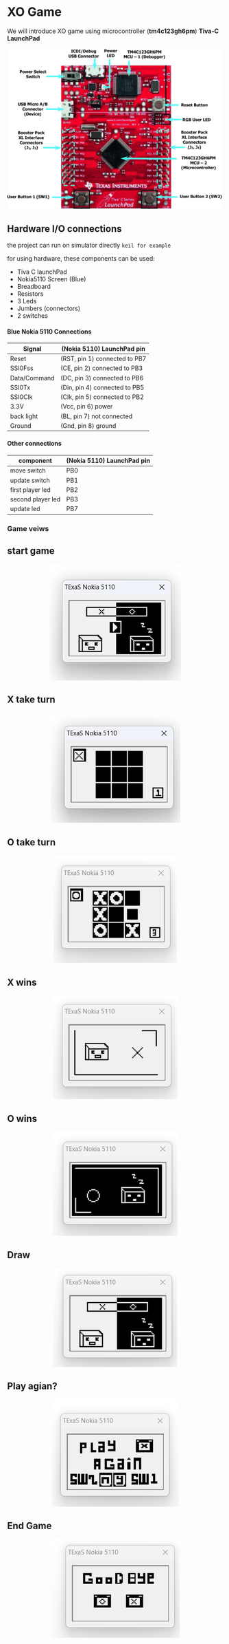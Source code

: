 #                   XO Game
We will introduce XO game using microcontroller (**tm4c123gh6pm**) **Tiva-C LaunchPad** 

<img src = "./game/images/tivaC.png"/>

## Hardware I/O connections

the project can run on simulator directly `keil for example`

for using hardware, these components can be used: 

- Tiva C launchPad
- Nokia5110 Screen (Blue)
- Breadboard
- Resistors
- 3 Leds
- Jumbers (connectors)
- 2 switches

#### Blue Nokia 5110 Connections

|           Signal          |           (Nokia 5110) LaunchPad pin          |
| ------------------------- | --------------------------------------------- |
|           Reset           |           (RST, pin 1) connected to PB7       |
|           SSI0Fss         |           (CE,  pin 2) connected to PB3       |
|           Data/Command    |           (DC,  pin 3) connected to PB6       |
|           SSI0Tx          |           (Din, pin 4) connected to PB5       |
|           SSI0Clk         |           (Clk, pin 5) connected to PB2       |
|           3.3V            |           (Vcc, pin 6) power                  |
|           back light      |           (BL,  pin 7) not connected          |
|           Ground          |           (Gnd, pin 8) ground                 |

#### Other connections

| component        | (Nokia 5110) LaunchPad pin  |
| ---------------- | --------------------------- |
| move switch      |   PB0                       |
| update switch    |   PB1                       |
| first player led |   PB2                       |
| second player led|   PB3                       |
| update led       |   PB7                       |


### Game veiws


<p align="center"> <h2>start game</h2> 
</p>
<p align="center">
        <img src = "./game/images/splashScreen.png"/>
</p>


<p align="center"> <h2>X take turn </h2> </p>

<p align="center">
<img src = "./game/images/tunrX.png"/>
</p>


<p align="center"> <h2> O take turn  </h2> </p>

<p align="center">
<img src = "./game/images/turnO.png"/>
</p>

<p align="center"> <h2>  X wins  </h2> </p>

<p align="center">
<img src = "./game/images/winnerX.png"/>
</p>

<p align="center"> <h2> O wins  </h2> </p>

<p align="center">
<img src = "./game/images/winnerO.png"/>
</p>

<p align="center"> <h2> Draw  </h2> </p>

<p align="center">
<img src = "./game/images/draw.png"/>
</p>

<p align="center"> <h2> Play agian?   </h2> </p>

<p align="center">
<img src = "./game/images/play_again.png"/>
</p>

<p align="center"> <h2> End Game  </h2> </p>

<p align="center">
<img src = "./game/images/end_game.png"/>
</p>